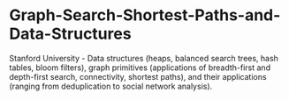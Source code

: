 # Graph-Search-Shortest-Paths-and-Data-Structures
Stanford University - Data structures (heaps, balanced search trees, hash tables, bloom filters), graph primitives (applications of breadth-first and depth-first search, connectivity, shortest paths), and their applications (ranging from deduplication to social network analysis).
